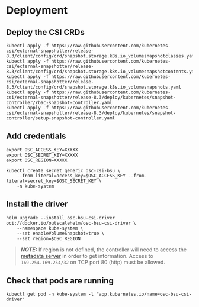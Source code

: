 # Deployment

## Deploy the CSI CRDs

```shell
kubectl apply -f https://raw.githubusercontent.com/kubernetes-csi/external-snapshotter/release-8.3/client/config/crd/snapshot.storage.k8s.io_volumesnapshotclasses.yaml
kubectl apply -f https://raw.githubusercontent.com/kubernetes-csi/external-snapshotter/release-8.3/client/config/crd/snapshot.storage.k8s.io_volumesnapshotcontents.yaml
kubectl apply -f https://raw.githubusercontent.com/kubernetes-csi/external-snapshotter/release-8.3/client/config/crd/snapshot.storage.k8s.io_volumesnapshots.yaml
kubectl apply -f https://raw.githubusercontent.com/kubernetes-csi/external-snapshotter/release-8.3/deploy/kubernetes/snapshot-controller/rbac-snapshot-controller.yaml
kubectl apply -f https://raw.githubusercontent.com/kubernetes-csi/external-snapshotter/release-8.3/deploy/kubernetes/snapshot-controller/setup-snapshot-controller.yaml
```

## Add credentials

```shell
export OSC_ACCESS_KEY=XXXXX
export OSC_SECRET_KEY=XXXXX
export OSC_REGION=XXXXX

kubectl create secret generic osc-csi-bsu \
    --from-literal=access_key=$OSC_ACCESS_KEY --from-literal=secret_key=$OSC_SECRET_KEY \
    -n kube-system
```

## Install the driver

```shell
helm upgrade --install osc-bsu-csi-driver oci://docker.io/outscalehelm/osc-bsu-csi-driver \
    --namespace kube-system \
    --set enableVolumeSnapshot=true \
    --set region=$OSC_REGION
```

> **_NOTE:_** If region is not defined, the controller will need to access the [metadata server](https://docs.outscale.com/en/userguide/Accessing-the-Metadata-and-User-Data-of-an-Instance.html) in order to get information. Access to `169.254.169.254/32` on TCP port 80 (http) must be allowed.

## Check that pods are running

```shell
kubectl get pod -n kube-system -l "app.kubernetes.io/name=osc-bsu-csi-driver"
```
